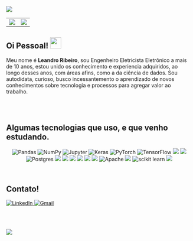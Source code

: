 <img src="https://aodigital.com.br/wp-content/uploads/2020/06/inteligencia-artificial.jpg">
<center>
    <table>
        <tr>
            <td>
                <img src="https://github-readme-stats.vercel.app/api/top-langs/?username=leleogithub2100&hide=html&layout=compact&theme=buefy" />
            </td>
            <td>
                <img src="https://github-readme-stats.vercel.app/api?username=leleogithub2100&theme=buefy"/>
            </td>
        </tr>   
    </table>
</center>

<h2>
    Oi Pessoal!
    <img src="https://raw.githubusercontent.com/iampavangandhi/iampavangandhi/master/gifs/Hi.gif" width="30px">
</h2>

Meu nome é <b>Leandro Ribeiro</b>, sou Engenheiro Eletricista Eletrônico a mais de 10 anos, estou unido os conhecimento e experiencia adquiridos, ao longo desses anos,  com áreas afins, como a da ciência de dados. Sou autodidata, curioso, busco incessantemento o aprendizado de novos conhecimentos sobre tecnologia e processos para agregar valor ao trabalho.

<br>


<br>
<h2>Algumas tecnologias que uso, e que venho estudando.</h2>
<p align="center">
<img alt="Pandas" src="https://img.shields.io/badge/pandas%20-%23150458.svg?&style=for-the-badge&logo=pandas&logoColor=white" />
<img alt="NumPy" src="https://img.shields.io/badge/numpy%20-%23013243.svg?&style=for-the-badge&logo=numpy&logoColor=white" />
<img alt="Jupyter" src="https://img.shields.io/badge/Jupyter%20-%23F37626.svg?&style=for-the-badge&logo=Jupyter&logoColor=white" />
<img alt="Keras" src="https://img.shields.io/badge/Keras%20-%23D00000.svg?&style=for-the-badge&logo=Keras&logoColor=white"/>
<img alt="PyTorch" src="https://img.shields.io/badge/PyTorch%20-%23EE4C2C.svg?&style=for-the-badge&logo=PyTorch&logoColor=white" />
<img alt="TensorFlow" src="https://img.shields.io/badge/TensorFlow%20-%23FF6F00.svg?&style=for-the-badge&logo=TensorFlow&logoColor=white" />
<img src="https://img.shields.io/badge/linux-orange.svg?&style=flat-square&logo=linux&logoColor=white"/>
<img src="https://img.shields.io/badge/python%20-%2314354C.svg?&style=flat-square&logo=python&logoColor=white"/>
<img alt="Postgres" src ="https://img.shields.io/badge/postgres-%23316192.svg?&style=for-the-badge&logo=postgresql&logoColor=white"/>
<img src="https://img.shields.io/badge/-MongoDB-black?style=flat-square&logo=mongodb">
<img src="https://img.shields.io/badge/-MySQL-4479A1?style=flat-square&logo=mysql&logoColor=white">
<img src="https://img.shields.io/badge/-Git-black?style=flat-square&logo=git">
<img src="https://img.shields.io/badge/-GitHub-181717?style=flat-square&logo=github">
<img src="https://img.shields.io/badge/-VSCode-007ACC?style=flat-square&logo=visual-studio-code&logoColor=white">
<img src="https://img.shields.io/badge/json-ambar.svg?&style=flat-square&logo=json&logoColor=white"/>
<img alt="Apache" src="https://img.shields.io/badge/apache%20-%23D42029.svg?&style=for-the-badge&logo=apache&logoColor=white"/>   
<img src="https://img.shields.io/badge/Prezi-3181FF?style=for-the-badge&logo=prezi&logoColor=white" />
<img alt="scikit learn" src="https://img.shields.io/badge/scikit learn%20-%23F37626.svg?&style=for-the-badge&logo=scikit learn&logoColor=white" />
<img src="https://img.shields.io/badge/Azure-3181FF?style=for-the-badge&logo=Azure&logoColor=white" />

</p>


<br>
<h2>Contato! </h2>
<a href="https://www.linkedin.com/in/leandroassiz/"  >
    <img alt="LinkedIn" src="https://img.shields.io/badge/linkedin%20-%230077B5.svg?&style=for-the-badge&logo=linkedin&logoColor=white"/>
</a>
<a href="mailto:leandroassiz@gmail.com"  >
    <img alt="Gmail" src="https://img.shields.io/badge/Gmail-D14836?style=for-the-badge&logo=gmail&logoColor=white" />
</a>

<br>



<br><br>

![](https://komarev.com/ghpvc/?username=leleogithub2100&color=blue&style=flat)
